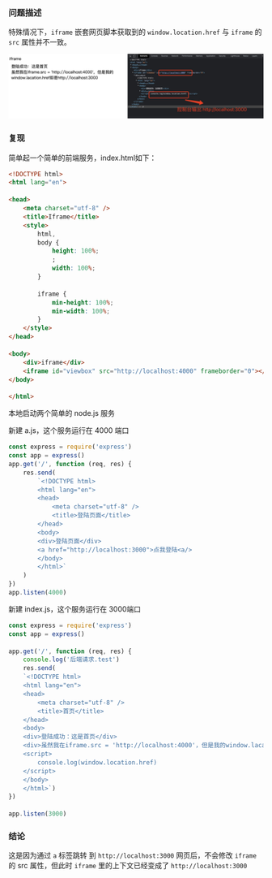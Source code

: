 ### 问题描述
特殊情况下，`iframe` 嵌套网页脚本获取到的 `window.location.href` 与 `iframe` 的 `src` 属性并不一致。

![image](https://github.com/lizuncong/Front-End-Development-Notes/blob/master/resource/iframe-01.jpg)


### 复现

简单起一个简单的前端服务，index.html如下：
```html
<!DOCTYPE html>
<html lang="en">

<head>
    <meta charset="utf-8" />
    <title>Iframe</title>
    <style>
        html,
        body {
            height: 100%;
            ;
            width: 100%;
        }

        iframe {
            min-height: 100%;
            min-width: 100%;
        }
    </style>
</head>

<body>
    <div>iframe</div>
    <iframe id="viewbox" src="http://localhost:4000" frameborder="0"></iframe>
</body>

</html>
```


本地启动两个简单的 node.js 服务

新建 a.js，这个服务运行在 4000 端口

```js
const express = require('express')
const app = express()
app.get('/', function (req, res) {
    res.send(
        `<!DOCTYPE html>
        <html lang="en">
        <head>
            <meta charset="utf-8" />
            <title>登陆页面</title>
        </head>
        <body>
        <div>登陆页面</div>
        <a href="http://localhost:3000">点我登陆<a/>
        </body>
        </html>`
    )
})
app.listen(4000)
```

新建 index.js，这个服务运行在 3000端口

```js
const express = require('express')
const app = express()

app.get('/', function (req, res) {
    console.log('后端请求.test')
    res.send(
    `<!DOCTYPE html>
    <html lang="en">
    <head>
        <meta charset="utf-8" />
        <title>首页</title>
    </head>
    <body>
    <div>登陆成功：这是首页</div>
    <div>虽然我在iframe.src = 'http://localhost:4000'，但是我的window.lacation.href却是http://localhost:3000</div>
    <script>
        console.log(window.location.href)
    </script>
    </body>
    </html>`)
})

app.listen(3000)
```


### 结论
这是因为通过 `a` 标签跳转 到 `http://localhost:3000` 网页后，不会修改 `iframe` 的 src 属性，但此时 `iframe` 里的上下文已经变成了 `http://localhost:3000`
